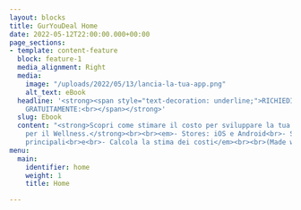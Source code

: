 ```yaml
---
layout: blocks
title: GurYouDeal Home
date: 2022-05-12T22:00:00.000+00:00
page_sections:
- template: content-feature
  block: feature-1
  media_alignment: Right
  media:
    image: "/uploads/2022/05/13/lancia-la-tua-app.png"
    alt_text: eBook
  headline: '<strong><span style="text-decoration: underline;">RICHIEDI ORA L´ EBOOK
    GRATUITAMENTE:<br></span></strong>'
  slug: Ebook
  content: "<strong>Scopri come stimare il costo per sviluppare la tua App Mobile
    per il Wellness.</strong><br><br><em>- Stores: iOS e Android<br>- Scegli le caratteristiche
    principali<br>e<br>- Calcola la stima dei costi</em><br><br>(Made with ❤︎ in Italy)"
menu:
  main:
    identifier: home
    weight: 1
    title: Home

---
```

